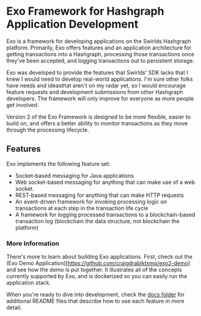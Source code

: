 Exo Framework for Hashgraph Application Development
===================================================

Exo is a framework for developing applications on the Swirlds Hashgraph platform.  Primarily, Exo offers features and an application architecture for getting transactions into a Hashgraph, processing those transactions once they've been accepted, and logging transactions out to persistent storage.

Exo was developed to provide the features that Swirlds' SDK lacks that I knew I would need to develop real-world applications.  I'm sure other folks have needs and ideasthat aren't on my radar yet, so I would encourage feature requests and development submissions from other Hashgraph developers.  The framework will only improve for everyone as more people get involved.

Version 2 of the Exo Framework is designed to be more flexible, easier to build on, and offers a better ability to monitor transactions as they move through the processing lifecycle.  

Features
--------

Exo implements the following feature set:
- Socket-based messaging for Java applications
- Web socket-based messaging for anything that can make use of a web socket.
- REST-based messaging for anything that can make HTTP requests
- An event-driven framework for invoking processing logic on transactions at each step in the transaction life cycle
- A framework for logging processed transactions to a blockchain-based transaction log (blockchain the data structure, not blockchain the platform)

### More Information
There's more to learn about building Exo applications.  First, check out the (Exo Demo Application)[https://github.com/craigdrabiktxmq/exo2-demo] and see how the demo is put together.  It illustrates all of the concepts currently supported by Exo, and is dockerized so you can easily run the application stack.

When you're ready to dive into development, check the [docs folder](docs/README.md) for additional README files that describe how to use each feature in more detail.
